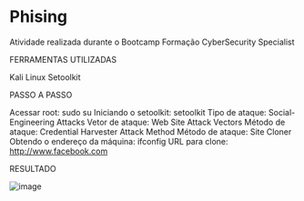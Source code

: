 # Phising
Atividade realizada durante o Bootcamp Formação CyberSecurity Specialist

FERRAMENTAS UTILIZADAS

Kali Linux
Setoolkit

PASSO A PASSO

Acessar root: sudo su
Iniciando o setoolkit: setoolkit
Tipo de ataque: Social-Engineering Attacks
Vetor de ataque: Web Site Attack Vectors
Método de ataque: Credential Harvester Attack Method 
Método de ataque: Site Cloner
Obtendo o endereço da máquina: ifconfig
URL para clone: http://www.facebook.com

RESULTADO

![image](https://user-images.githubusercontent.com/107958971/220626630-ed858686-b7cc-4410-8bee-d61c5dd9faa0.png)
